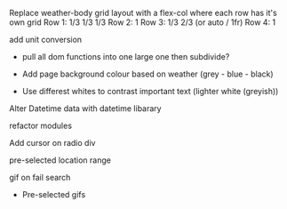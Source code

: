 Replace weather-body grid layout with a flex-col where each row has it's own grid
Row 1:
    1/3 1/3 1/3
Row 2:
    1
Row 3:
    1/3 2/3 (or auto / 1fr)
Row 4:
    1

add unit conversion
- pull all dom functions into one large one then subdivide?

- Add page background colour based on weather (grey - blue - black)
- Use differest whites to contrast important text (lighter white (greyish))

Alter Datetime data with datetime libarary

refactor modules

Add cursor on radio div

pre-selected location range

gif on fail search
- Pre-selected gifs